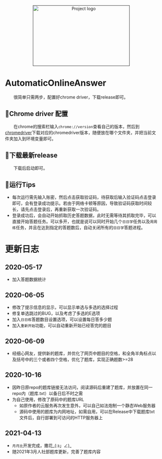 <p align="center">
  <a href="" rel="noopener">
 <img width=320 height=200 src="https://blog-1259799643.cos.ap-shanghai.myqcloud.com/2020-05-16-AutoOA.png" alt="Project logo"></a>
</p>

# AutomaticOnlineAnswer

&emsp;&emsp;很简单只需两步，配置好chrome driver，下载release即可。
## 🍎Chrome driver 配置
&emsp;&emsp;在chrome的搜索栏输入`chrome://version`查看自己的版本，然后到[chromedriver](http://chromedriver.storage.googleapis.com/index.html)下载对应的chromedriver版本，随便放在哪个文件夹，并把当前文件夹加入到环境变量即可。

## 🍌下载最新release
&emsp;&emsp;下载后启动即可。

## 🍓运行Tips
- 每次运行需先输入账密，然后点击获取验证码，待获取后输入验证码点击登录即可，会有登录成功提示。若由于网络卡顿等原因，导致验证码获取时间较长，请先点击登录后，再重新获取一次验证码。
- 登录成功后，会自动开始抓取历史答题数据，此时无需等待其抓取完毕，可以直接开始答题任务。可以多开，也就是说可以同时开始几个`日日学`任务以及`周周练`任务，并且在达到指定的答题数后，自动关闭所有的`日日学`答题进程。

# 更新日志
## 2020-05-17
* 加入答题数据统计

## 2020-06-05
* 修改了提示信息的显示，可以显示单选与多选的选择过程
* 修复单选跳过的BUG，以及考虑了多选的E选项
* 加入`日日练`答题数目设置选项，可以设置每日答多少题
* 加入`重新开始`功能，可以自动重新开始已经答完的题目

## 2020-06-09
* 经细心网友，提供新的题库，并优化了网页中题目的空格，和全角半角标点以及括号中的三个或者四个空格，优化了题库，实现正确题数>=28

## 2020-10-16
* 因昨日原repo的题库链接无法访问，阅读源码后重建了题库，并放置在同一repo内（题库.txt）以备日后不时之需
* 为自己使用，修改了原码中的题库URL
  * 如原作者的云服务再次发生意外，可以自己如法炮制一个静态Web服务器
  * 源码中使用的题库为内网地址，如需自用，可以在Release中下载题库txt文件后，自行部署到可访问的HTTP服务器上

## 2021-04-13
* `月月比`开发完成，撒花_(:з」∠)_
* 随2021年3月人社部题库更新，完善了题库内容
